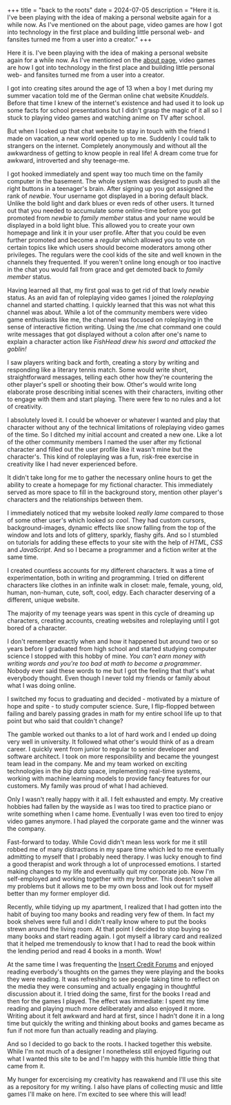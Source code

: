 +++
title = "back to the roots"
date = 2024-07-05
description = "Here it is. I've been playing with the idea of making a personal website again for a while now. As I've mentioned on the about page, video games are how I got into technology in the first place and building little personal web- and fansites turned me from a user into a creator."
+++

Here it is. I've been playing with the idea of making a personal website again for a while now. As I've mentioned on the [about page](@/about.md), video games are how I got into technology in the first place and building little personal web- and fansites turned me from a user into a creator.

I got into creating sites around the age of 13 when a boy I met during my summer vacation told me of the German online chat website _Knuddels_. Before that time I knew of the internet's existence and had used it to look up some facts for school presentations but I didn't grasp the magic of it all so I stuck to playing video games and watching anime on TV after school.

But when I looked up that chat website to stay in touch with the friend I made on vacation, a new world opened up to me. Suddenly I could talk to strangers on the internet. Completely anonymously and without all the awkwardness of getting to know people in real life! A dream come true for awkward, introverted and shy teenage-me.

I got hooked immediately and spent way too much time on the family computer in the basement. The whole system was designed to push all the right buttons in a teenager's brain. After signing up you got assigned the rank of _newbie_. Your username got displayed in a boring default black. Unlike the bold light and dark blues or even reds of other users. It turned out that you needed to accumulate some online-time before you got promoted from _newbie_ to _family member_ status and your name would be displayed in a bold light blue. This allowed you to create your own homepage and link it in your user profile. After that you could be even further promoted and become a _regular_ which allowed you to vote on certain topics like which users should become moderators among other privileges. The regulars were the cool kids of the site and well known in the channels they frequented. If you weren't online long enough or too inactive in the chat you would fall from grace and get demoted back to _family member_ status.

Having learned all that, my first goal was to get rid of that lowly _newbie_ status. As an avid fan of roleplaying video games I joined the _roleplaying_ channel and started chatting. I quickly learned that this was not what this channel was about. While a lot of the community members were video game enthusiasts like me, the channel was focused on roleplaying in the sense of interactive fiction writing. Using the /me chat command one could write messages that got displayed without a colon after one's name to explain a character action like _FishHead drew his sword and attacked the goblin!_

I saw players writing back and forth, creating a story by writing and responding like a literary tennis match. Some would write short, straightforward messages, telling each other how they're countering the other player's spell or shooting their bow. Other's would write long elaborate prose describing initial scenes with their characters, inviting other to engage with them and start playing. There were few to no rules and a lot of creativity.

I absolutely loved it. I could be whoever or whatever I wanted and play that character without any of the technical limitations of roleplaying video games of the time. So I ditched my initial account and created a new one. Like a lot of the other community members I named the user after my fictional character and filled out the user profile like it wasn't mine but the character's. This kind of roleplaying was a fun, risk-free exercise in creativity like I had never experienced before.

It didn't take long for me to gather the necessary online hours to get the ability to create a homepage for my fictional character. This immediately served as more space to fill in the background story, mention other player's characters and the relationships between them.

I immediately noticed that my website looked _really lame_ compared to those of some other user's which looked _so cool_. They had custom cursors, background-images, dynamic effects like snow falling from the top of the window and lots and lots of glittery, sparkly, flashy gifs. And so I stumbled on tutorials for adding these effects to your site with the help of _HTML_, _CSS_ and _JavaScript_. And so I became a programmer and a fiction writer at the same time.

I created countless accounts for my different characters. It was a time of experimentation, both in writing and programming. I tried on different characters like clothes in an infinite walk in closet: male, female, young, old, human, non-human, cute, soft, cool, edgy. Each character deserving of a different, unique website.

The majority of my teenage years was spent in this cycle of dreaming up characters, creating accounts, creating websites and roleplaying until I got bored of a character.

I don't remember exactly when and how it happened but around two or so years before I graduated from high school and started studying computer science I stopped with this hobby of mine. _You can't earn money with writing words and you're too bad at math to become a programmer_. Nobody ever said these words to me but I got the feeling that that's what everybody thought. Even though I never told my friends or family about what I was doing online.

I switched my focus to graduating and decided - motivated by a mixture of hope and spite - to study computer science. Sure, I flip-flopped between failing and barely passing grades in math for my entire school life up to that point but who said that couldn't change?

The gamble worked out thanks to a lot of hard work and I ended up doing very well in university. It followed what other's would think of as a dream career. I quickly went from junior to regular to senior developer and software architect. I took on more responsibility and became the youngest team lead in the company. Me and my team worked on exciting technologies in the _big data_ space, implementing real-time systems, working with machine learning models to provide fancy features for our customers. My family was proud of what I had achieved.

Only I wasn't really happy with it all. I felt exhausted and empty. My creative hobbies had fallen by the wayside as I was too tired to practice piano or write something when I came home. Eventually I was even too tired to enjoy video games anymore. I had played the corporate game and the winner was the company.

Fast-forward to today. While Covid didn't mean less work for me it still robbed me of many distractions in my spare time which led to me eventually admitting to myself that I probably need therapy. I was lucky enough to find a good therapist and work through a lot of unprocessed emotions. I started making changes to my life and eventually quit my corporate job. Now I'm self-employed and working together with my brother. This doesn't solve all my problems but it allows me to be my own boss and look out for myself better than my former employer did.

Recently, while tidying up my apartment, I realized that I had gotten into the habit of buying too many books and reading very few of them. In fact my book shelves were full and I didn't really know where to put the books strewn around the living room. At that point I decided to stop buying so many books and start reading again. I got myself a library card and realized that it helped me tremendously to know that I had to read the book within the lending period and read 4 books in a month. Wow!

At the same time I was frequenting the [Insert Credit Forums](https://forums.insertcredit.com/) and enjoyed reading everbody's thoughts on the games they were playing and the books they were reading. It was refreshing to see people taking time to reflect on the media they were consuming and actually engaging in thoughtful discussion about it. I tried doing the same, first for the books I read and then for the games I played. The effect was immediate: I spent my time reading and playing much more deliberately and also enjoyed it more. Writing about it felt awkward and hard at first, since I hadn't done it in a long time but quickly the writing and thinking about books and games became as fun if not more fun than actually reading and playing.

And so I decided to go back to the roots. I hacked together this website. While I'm not much of a designer I nonetheless still enjoyed figuring out what I wanted this site to be and I'm happy with this humble little thing that came from it.

My hunger for excercising my creativity has reawakend and I'll use this site as a repository for my writing. I also have plans of collecting music and little games I'll make on here. I'm excited to see where this will lead!

